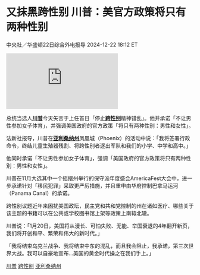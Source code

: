# 又抹黑跨性别 川普：美官方政策将只有两种性别

中央社／华盛顿22日综合外电报导 2024-12-22 18:12 ET

![总统当选人川普矢言于上任首日「停止跨性别精神错乱」。（路透）](https://pgw.worldjournal.com/gw/photo.php?u=https://uc.udn.com.tw/photo/wj/realtime/2024/12/23/31139190.jpg&x=0&y=0&sw=0&sh=0&sl=W&fw=800&exp=3600&q=75)

总统当选人[**川普**](https://www.worldjournal.com/search/tagging/8877/%E5%B7%9D%E6%99%AE?zh-cn)今天矢言于上任首日「停止[**跨性别**](https://www.worldjournal.com/search/tagging/8877/%E8%B7%A8%E6%80%A7%E5%88%AB?zh-cn)精神错乱」。他并承诺「不让男性参加女子体育」，并强调美国政府的官方政策「将只有两种性别：男性和女性」。

法新社报导，川普在[**亚利桑纳州**](https://www.worldjournal.com/search/tagging/8877/%E4%BA%9A%E5%88%A9%E6%A1%91%E7%BA%B3%E5%B7%9E?zh-cn)凤凰城（Phoenix）的活动中说：「我将签署行政命令，终结儿童生殖器残割、将跨性别者逐出军队和我们的小学、中学和高中。」

他同时承诺「不让男性参加女子体育」，强调「美国政府的官方政策将只有两种性别：男性和女性」。

川普在11月大选其中一个摇摆州举行的保守派年度盛会AmericaFest大会中，进一步承诺针对「移民犯罪」采取更严厉措施，并且重申由华府控制巴拿马运河（Panama Canal）的承诺。

跨性别议题近年来困扰美国政坛，民主党和共和党控制的州在诸如医疗、哪些关于该主题的书籍可以在公共或学校图书馆上架等政策上南辕北辙。

川普说：「1月20日，美国将从漫长、可怕失败、无能、举国衰退的4年翻开新页，我们将开创和平、繁荣和伟大的新时代。」

「我将结束乌克兰战争、我将结束中东的混乱，而且我会阻止，我承诺，第三次世界大战。我可以自豪地宣布…美国的黄金时代操之在我们手上。」

[川普](https://www.worldjournal.com/search/tagging/8877/%E5%B7%9D%E6%99%AE?zh-cn) [跨性别](https://www.worldjournal.com/search/tagging/8877/%E8%B7%A8%E6%80%A7%E5%88%AB?zh-cn) [亚利桑纳州](https://www.worldjournal.com/search/tagging/8877/%E4%BA%9A%E5%88%A9%E6%A1%91%E7%BA%B3%E5%B7%9E?zh-cn)
<!-- tcd_original_link https://www.worldjournal.com/wj/story/124279/8442721?zh-cn -->
